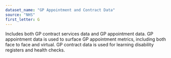 ```yaml
---
dataset_name: "GP Appointment and Contract Data"
source: "NHS"
first_letter: G
---
```

Includes both GP contract services data and GP appointment data. GP appointment data is used to surface GP appointment metrics, including both face to face and virtual. GP contract data is used for learning disability registers and health checks.